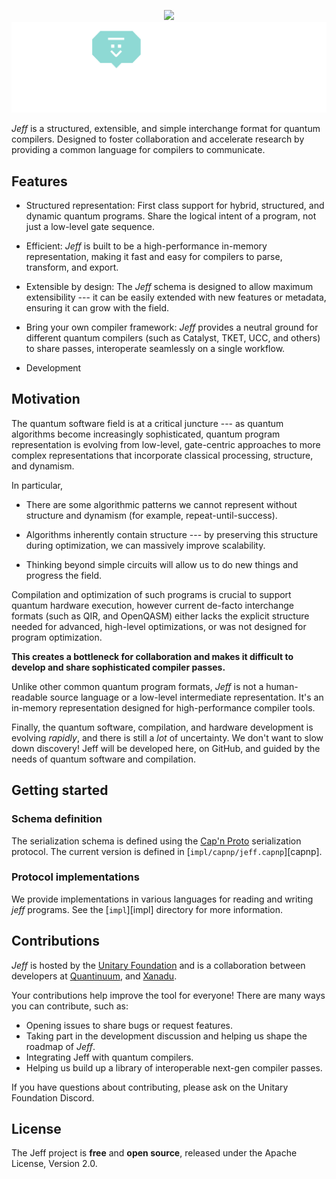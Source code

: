 <p align="center">
  <img src="https://raw.githubusercontent.com/unitaryfoundation/jeff/docs/images/JEFF_github_logo.png#gh-light-mode-only" width="700px">
    <!--
    Use a relative import for the dark mode image. When loading on alternative services (such as PyPI), this
    will fail automatically and show nothing.
    -->
    <img src="./docs/images/JEFF_github_logo_inverted.png#gh-dark-mode-only" width="700px" onerror="this.style.display='none'" alt=""/>
</p>

*Jeff* is a structured, extensible, and simple interchange format for quantum compilers. Designed
to foster collaboration and accelerate research by providing a common language
for compilers to communicate.

## Features

* Structured representation: First class support for hybrid, structured, and dynamic quantum
  programs. Share the logical intent of a program, not just a low-level gate sequence.

* Efficient: *Jeff* is built to be a high-performance in-memory representation, making it
  fast and easy for compilers to parse, transform, and export.

* Extensible by design: The *Jeff* schema is designed to allow maximum extensibility --- it can be
  easily extended with new features or metadata, ensuring it can grow with the field.

* Bring your own compiler framework: *Jeff* provides a neutral ground for different quantum
  compilers (such as Catalyst, TKET, UCC, and others) to share passes, interoperate seamlessly
  on a single workflow.

* Development

## Motivation

The quantum software field is at a critical juncture --- as quantum algorithms become increasingly
sophisticated, quantum program representation is evolving from low-level, gate-centric approaches
to more complex representations that incorporate classical processing, structure, and dynamism.

In particular,

- There are some algorithmic patterns we cannot represent without structure and dynamism
  (for example, repeat-until-success).

- Algorithms inherently contain structure --- by preserving this structure during optimization,
  we can massively improve scalability.

- Thinking beyond simple circuits will allow us to do new things and progress the field.

Compilation and optimization of such programs is crucial to support quantum hardware execution,
however current de-facto interchange formats (such as QIR, and OpenQASM) either lacks the explicit
structure needed for advanced, high-level optimizations, or was not designed for program
optimization.

**This creates a bottleneck for collaboration and makes it difficult to develop and share
sophisticated compiler passes.**

Unlike other common quantum program formats, *Jeff* is not a human-readable source language or a
low-level intermediate representation. It's an in-memory representation designed for
high-performance compiler tools.

Finally, the quantum software, compilation, and hardware development is evolving *rapidly*, and
there is still a *lot* of uncertainty. We don't want to slow down discovery! Jeff will be developed
here, on GitHub, and guided by the needs of quantum software and compilation.

## Getting started

### Schema definition

The serialization schema is defined using the
[Cap'n Proto](https://capnproto.org) serialization protocol. The current version
is defined in [`impl/capnp/jeff.capnp`][capnp].

### Protocol implementations

We provide implementations in various languages for reading and writing *jeff*
programs. See the [`impl`][impl] directory for more information.

## Contributions

*Jeff* is hosted by the [Unitary Foundation](https://unitary.foundation/) and is a collaboration between developers at
[Quantinuum](https://www.quantinuum.com), and [Xanadu](https://www.xanadu.ai).

Your contributions help improve the tool for everyone! There are many ways you can contribute, such as:

- Opening issues to share bugs or request features.
- Taking part in the development discussion and helping us shape the roadmap of *Jeff*.
- Integrating Jeff with quantum compilers.
- Helping us build up a library of interoperable next-gen compiler passes.

If you have questions about contributing, please ask on the Unitary Foundation Discord.

## License

The Jeff project is **free** and **open source**, released under the Apache License, Version 2.0.
